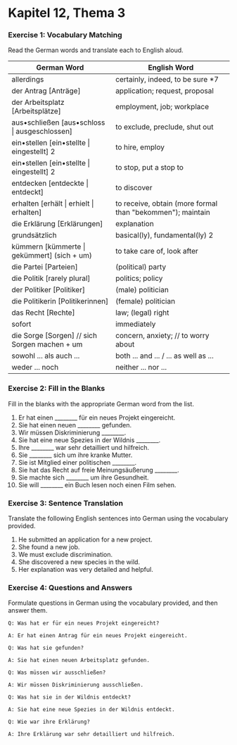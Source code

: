 # Kapitel 12, Thema 3

### Exercise 1: Vocabulary Matching

Read the German words and translate each to English aloud.

| German Word                                    | English Word                                               |
| ---------------------------------------------- | ---------------------------------------------------------- |
| allerdings                                     | certainly, indeed, to be sure \*7                          |
| der Antrag \[Anträge]                          | application; request, proposal                             |
| der Arbeitsplatz \[Arbeitsplätze]              | employment, job; workplace                                 |
| aus•schließen \[aus•schloss \| ausgeschlossen] | to exclude, preclude, shut out                             |
| ein•stellen \[ein•stellte \| eingestellt] 2    | to hire, employ                                            |
| ein•stellen \[ein•stellte \| eingestellt] 2    | to stop, put a stop to                                     |
| entdecken \[entdeckte \| entdeckt]             | to discover                                                |
| erhalten \[erhält \| erhielt \| erhalten]      | to receive, obtain (more formal than "bekommen"); maintain |
| die Erklärung \[Erklärungen]                   | explanation                                                |
| grundsätzlich                                  | basical(ly), fundamental(ly) 2                             |
| kümmern \[kümmerte \| gekümmert] (sich + um)   | to take care of, look after                                |
| die Partei \[Parteien]                         | (political) party                                          |
| die Politik \[rarely plural]                   | politics; policy                                           |
| der Politiker \[Politiker]                     | (male) politician                                          |
| die Politikerin \[Politikerinnen]              | (female) politician                                        |
| das Recht \[Rechte]                            | law; (legal) right                                         |
| sofort                                         | immediately                                                |
| die Sorge \[Sorgen] // sich Sorgen machen + um | concern, anxiety; // to worry about                        |
| sowohl ... als auch ...                        | both ... and ... / ... as well as ...                      |
| weder ... noch                                 | neither ... nor ...                                        |

### Exercise 2: Fill in the Blanks

Fill in the blanks with the appropriate German word from the list.

1. Er hat einen \_\_\_\_\_\_\_\_ für ein neues Projekt eingereicht.
2. Sie hat einen neuen \_\_\_\_\_\_\_\_ gefunden.
3. Wir müssen Diskriminierung \_\_\_\_\_\_\_\_.
4. Sie hat eine neue Spezies in der Wildnis \_\_\_\_\_\_\_\_.
5. Ihre \_\_\_\_\_\_\_\_ war sehr detailliert und hilfreich.
6. Sie \_\_\_\_\_\_\_\_ sich um ihre kranke Mutter.
7. Sie ist Mitglied einer politischen \_\_\_\_\_\_\_\_.
8. Sie hat das Recht auf freie Meinungsäußerung \_\_\_\_\_\_\_\_.
9. Sie machte sich \_\_\_\_\_\_\_\_ um ihre Gesundheit.
10. Sie will \_\_\_\_\_\_\_\_ ein Buch lesen noch einen Film sehen.

### Exercise 3: Sentence Translation

Translate the following English sentences into German using the vocabulary provided.

1. He submitted an application for a new project.
2. She found a new job.
3. We must exclude discrimination.
4. She discovered a new species in the wild.
5. Her explanation was very detailed and helpful.

### Exercise 4: Questions and Answers

Formulate questions in German using the vocabulary provided, and then answer them.

`Q: Was hat er für ein neues Projekt eingereicht?`&#x20;

`A: Er hat einen Antrag für ein neues Projekt eingereicht.`

`Q: Was hat sie gefunden?`&#x20;

`A: Sie hat einen neuen Arbeitsplatz gefunden.`

`Q: Was müssen wir ausschließen?`&#x20;

`A: Wir müssen Diskriminierung ausschließen.`

`Q: Was hat sie in der Wildnis entdeckt?`&#x20;

`A: Sie hat eine neue Spezies in der Wildnis entdeckt.`

`Q: Wie war ihre Erklärung?`&#x20;

`A: Ihre Erklärung war sehr detailliert und hilfreich.`
